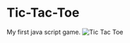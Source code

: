 # Tic-Tac-Toe
My first java script game.
![Tic Tac Toe](https://user-images.githubusercontent.com/105055543/209765056-080a46f4-fbcb-4399-9eb5-5db2bbcef40e.PNG)
